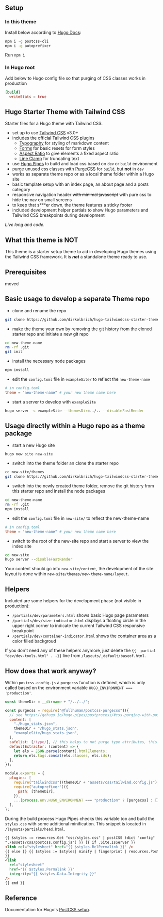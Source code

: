 ## Setup

### In this theme

Install below according to [Hugo Docs](https://gohugo.io/hugo-pipes/postcss/):

```sh
npm i -g postcss-cli
npm i -g autoprefixer
```

Run `npm i`

### In Hugo root

Add below to Hugo config file so that purging of CSS classes works in production

```toml
[build]
  writeStats = true
```

## Hugo Starter Theme with Tailwind CSS

Starter files for a Hugo theme with Tailwind CSS.

- set up to use [Tailwind CSS](https://tailwindcss.com) v3.0+
- includes the official Tailwind CSS plugins
  - [Typography](https://tailwindcss.com/docs/typography-plugin) for styling of markdown content
  - [Forms](https://github.com/tailwindlabs/tailwindcss-forms) for basic resets for form styles
  - [Aspect Ratio](https://github.com/tailwindlabs/tailwindcss-aspect-ratio) to give elements a fixed aspect ratio
  - [Line Clamp](https://github.com/tailwindlabs/tailwindcss-line-clamp) for truncating text
- use [Hugo Pipes](https://gohugo.io/hugo-pipes/) to build and load css based on `dev` or `build` environment
- purge unused css classes with [PurgeCSS](https://www.purgecss.com) for `build`, but **not** in `dev`
- works as separate theme repo or as a local theme folder within a Hugo site
- basic template setup with an index page, an about page and a posts category
- responsive navigation header ~~with minimal javascript~~ with pure css to hide the nav on small screens
- to keep that s\*\*\*er down, the theme features a sticky footer
- included development helper partials to show Hugo parameters and Tailwind CSS breakpoints during development

_Live long and code._

## What this theme is NOT

This theme is a starter setup theme to aid in developing Hugo themes using the Tailwind CSS framework. It is **_not_** a standalone theme ready to use.

## Prerequisites

moved

## Basic usage to develop a separate Theme repo

- clone and rename the repo

```bash
git clone https://github.com/dirkolbrich/hugo-tailwindcss-starter-theme new-theme-name
```

- make the theme your own by removing the git history from the cloned starter repo and initiate a new git repo

```bash
cd new-theme-name
rm -rf .git
git init
```

- install the necessary node packages

```bash
npm install
```

- edit the `config.toml` file in `exampleSite/` to reflect the `new-theme-name`

```toml
# in config.toml
theme = "new-theme-name" # your new theme name here
```

- start a server to develop with `exampleSite`

```bash
hugo server -s exampleSite --themesDir=../.. --disableFastRender
```

## Usage directly within a Hugo repo as a theme package

- start a new Hugo site

```bash
hugo new site new-site
```

- switch into the theme folder an clone the starter repo

```bash
cd new-site/themes
git clone https://github.com/dirkolbrich/hugo-tailwindcss-starter-theme new-theme-name
```

- switch into the newly created theme folder, remove the git history from this starter repo and install the node packages

```bash
cd new-theme-name
rm -rf .git
npm install
```

- edit the `config.toml` file in `new-site/` to reflect the new-theme-name

```toml
# in config.toml
theme = "new-theme-name" # your new theme name here
```

- switch to the root of the new-site repo and start a server to view the index site

```bash
cd new-site
hugo server --disableFastRender
```

Your content should go into `new-site/content`, the development of the site layout is done within `new-site/themes/new-theme-name/layout`.

## Helpers

Included are some helpers for the development phase (not visible in production):

- `/partials/dev/parameters.html` shows basic Hugo page parameters
- `/partials/dev/size-indicator.html` displays a floating circle in the upper right corner to indicate the current Tailwind CSS responsive breakpoint
- `/partials/dev/container-indicator.html` shows the container area as a color filled backgroud

If you don't need any of these helpers anymore, just delete the `{{- partial "dev/dev-tools.html" . -}}` line from `/layouts/_default/baseof.html`.

## How does that work anyway?

Within `postcss.config.js` a `purgecss` function is defined, which is only called based on the environment variable `HUGO_ENVIRONMENT === 'production'`.

```js
const themeDir = __dirname + "/../../";

const purgecss = require("@fullhuman/postcss-purgecss")({
  // see https://gohugo.io/hugo-pipes/postprocess/#css-purging-with-postcss
  content: [
    "./hugo_stats.json",
    themeDir + "/hugo_stats.json",
    "exampleSite/hugo_stats.json",
  ],
  safelist: [/type/], // this helps to not purge type attributes, this is needed for the Typography plugin
  defaultExtractor: (content) => {
    let els = JSON.parse(content).htmlElements;
    return els.tags.concat(els.classes, els.ids);
  },
});

module.exports = {
  plugins: [
    require("tailwindcss")(themeDir + "assets/css/tailwind.config.js"),
    require("autoprefixer")({
      path: [themeDir],
    }),
    ...(process.env.HUGO_ENVIRONMENT === "production" ? [purgecss] : []),
  ],
};
```

During the build process Hugo Pipes checks this variable too and build the `styles.css` with some additional minification. This snippet is located in `/layouts/partials/head.html`.

```html
{{ $styles := resources.Get "css/styles.css" | postCSS (dict "config"
"./assets/css/postcss.config.js") }} {{ if .Site.IsServer }}
<link rel="stylesheet" href="{{ $styles.RelPermalink }}" />
{{ else }} {{ $styles := $styles| minify | fingerprint | resources.PostProcess
}}
<link
  rel="stylesheet"
  href="{{ $styles.Permalink }}"
  integrity="{{ $styles.Data.Integrity }}"
/>
{{ end }}
```

## Reference

Documentation for Hugo's [PostCSS setup](https://gohugo.io/hugo-pipes/postprocess/).
